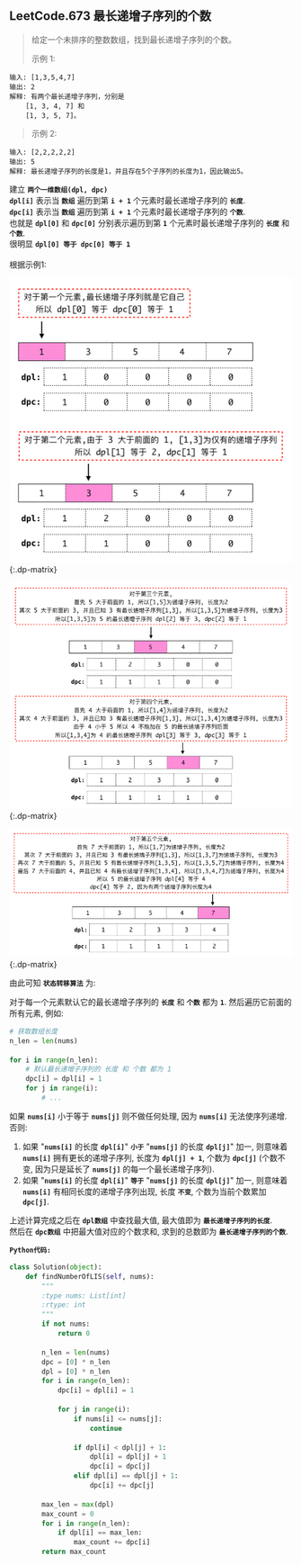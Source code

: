 ## LeetCode.673 最长递增子序列的个数

> 给定一个未排序的整数数组，找到最长递增子序列的个数。
>
> 示例 1:
```
输入: [1,3,5,4,7]
输出: 2
解释: 有两个最长递增子序列，分别是
    [1, 3, 4, 7] 和
    [1, 3, 5, 7]。
```
>
> 示例 2:
```
输入: [2,2,2,2,2]
输出: 5
解释: 最长递增子序列的长度是1，并且存在5个子序列的长度为1，因此输出5。
```

建立 **`两个一维数组(dpl, dpc)`**<br>
**`dpl[i]`** 表示当 **`数组`** 遍历到第 **`i + 1`** 个元素时最长递增子序列的 **`长度`**.<br>
**`dpc[i]`** 表示当 **`数组`** 遍历到第 **`i + 1`** 个元素时最长递增子序列的 **`个数`**.<br>
也就是 **`dpl[0]`** 和 **`dpc[0]`** 分别表示遍历到第 **`1`** 个元素时最长递增子序列的 **`长度`** 和 **`个数`**.<br>
很明显 **`dpl[0] 等于 dpc[0] 等于 1`**<br><br>
根据示例1:

![dp matrix](pic1.png){:.dp-matrix}

![dp matrix](pic2.png){:.dp-matrix}

![dp matrix](pic3.png){:.dp-matrix}

由此可知 **`状态转移算法`** 为:<br>

对于每一个元素默认它的最长递增子序列的 **`长度`** 和 **`个数`** 都为 **`1`**.
然后遍历它前面的所有元素, 例如:

```python
# 获取数组长度
n_len = len(nums)

for i in range(n_len):
    # 默认最长递增子序列的 长度 和 个数 都为 1
    dpc[i] = dpl[i] = 1
    for j in range(i):
        # ...
```

如果 **`nums[i]`** 小于等于 **`nums[j]`** 则不做任何处理, 因为 **`nums[i]`** 无法使序列递增.<br>
否则:
1. 如果 "**`nums[i]`** 的长度 **`dpl[i]`**" **`小于`** "**`nums[j]`** 的长度 **`dpl[j]`**" 加一, 则意味着 **`nums[i]`** 拥有更长的递增子序列,
长度为 **`dpl[j] + 1`**, 个数为 **`dpc[j]`** (个数不变, 因为只是延长了 **`nums[j]`** 的每一个最长递增子序列).
2. 如果 "**`nums[i]`** 的长度 **`dpl[i]`**" **`等于`** "**`nums[j]`** 的长度 **`dpl[j]`**" 加一, 则意味着 **`nums[i]`** 有相同长度的递增子序列出现,
长度 **`不变`**, 个数为当前个数累加 **`dpc[j]`**.

上述计算完成之后在 **`dpl数组`** 中查找最大值, 最大值即为 **`最长递增子序列的长度`**.<br>
然后在 **`dpc数组`** 中把最大值对应的个数求和, 求到的总数即为 **`最长递增子序列的个数`**.

**`Python代码:`**

```python
class Solution(object):
    def findNumberOfLIS(self, nums):
        """
        :type nums: List[int]
        :rtype: int
        """
        if not nums:
            return 0

        n_len = len(nums)
        dpc = [0] * n_len
        dpl = [0] * n_len
        for i in range(n_len):
            dpc[i] = dpl[i] = 1

            for j in range(i):
                if nums[i] <= nums[j]:
                    continue

                if dpl[i] < dpl[j] + 1:
                    dpl[i] = dpl[j] + 1
                    dpc[i] = dpc[j]
                elif dpl[i] == dpl[j] + 1:
                    dpc[i] += dpc[j]

        max_len = max(dpl)
        max_count = 0
        for i in range(n_len):
            if dpl[i] == max_len:
                max_count += dpc[i]
        return max_count
```
